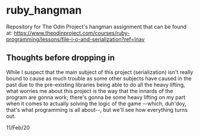 # ruby_hangman
Repository for The Odin Project's hangman assignment that can be found at: https://www.theodinproject.com/courses/ruby-programming/lessons/file-i-o-and-serialization?ref=lnav

## Thoughts before dropping in

While I suspect that the main subject of this project (serialization) isn't really bound to cause as much trouble as some other subjects have caused in the 
past due to the pre-existing libraries being able to do all the heavy lifting,
what worries me about this project is the way that the innards of the program
are gonna work; there's gonna be some heavy lifting on my part when it comes
to actually solving the logic of the game --which, duh'doy, that's what
programming is all about--, but we'll see how everything turns out.

11/Feb/20


